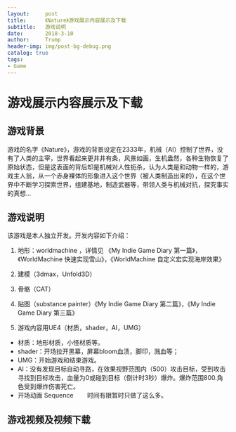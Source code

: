 ```yaml
---
layout:     post
title:      《Nature》游戏展示内容展示及下载
subtitle:   游戏说明
date:       2018-3-10
author:     Trump
header-img: img/post-bg-debug.png
catalog: true
tags:
- Game
---
```


# 游戏展示内容展示及下载

## 游戏背景
游戏的名字《Nature》，游戏的背景设定在2333年，机械（AI）控制了世界，没有了人类的主宰，世界看起来更井井有条，风景如画，生机盎然，各种生物恢复了原始状态，但是这表面的背后却是机械对人性扼杀，认为人类是和动物一样的，游戏主人翁，从一个赤身裸体的形象进入这个世界（被人类制造出来的），在这个世界中不断学习探索世界，组建基地，制造武器等，带领人类与机械对抗，探究事实的真想...

## 游戏说明
该游戏是本人独立开发。开发内容如下介绍：

1. 地形：worldmachine ，详情见 《My Indie Game Diary 第一篇》，《WorldMachine 快速实现雪山》，《WorldMachine 自定义宏实现海岸效果》

2. 建模（3dmax，Unfold3D）

3. 骨骼（CAT）

4. 贴图（substance painter）《My Indie Game Diary 第二篇》，《My Indie Game Diary 第三篇》

5. 游戏内容用UE4（材质，shader，AI，UMG）

- 材质：地形材质，小怪材质等。  
- shader：开场拉开黑幕，屏幕bloom血渍，脚印，溅血等；   
- UMG：开始游戏和结束游戏。   
- AI：没有发现目标自动寻路，在效果视野范围内（500）攻击目标，受到攻击寻找到目标攻击，血量为0或碰到目标（倒计时3秒）爆炸。爆炸范围800.角色受到爆炸伤害死亡。
- 开场动画 Sequence
    
    时间有限暂时只做了这么多。
    
## 游戏视频及视频下载





